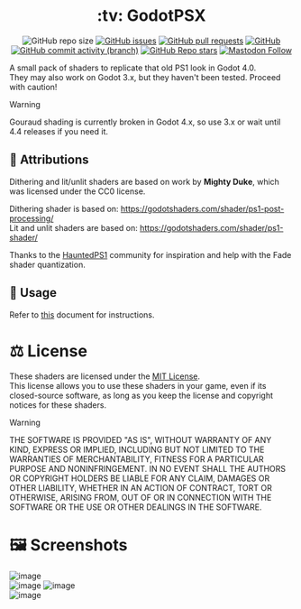 <div align="center">
  <h1>:tv: GodotPSX</h1>
  
  ![GitHub repo size](https://img.shields.io/github/repo-size/analogfeelings/godot-psx?label=Repo%20Size&style=flat-square)
  [![GitHub issues](https://img.shields.io/github/issues/analogfeelings/godot-psx?label=Issues&style=flat-square)](https://github.com/AnalogFeelings/godot-psx/issues)
  [![GitHub pull requests](https://img.shields.io/github/issues-pr/analogfeelings/godot-psx?label=Pull%20Requests&style=flat-square)](https://github.com/AnalogFeelings/godot-psx/pulls)
  [![GitHub](https://img.shields.io/github/license/analogfeelings/godot-psx?label=License&style=flat-square)](https://github.com/AnalogFeelings/godot-psx/blob/master/LICENSE)
  [![GitHub commit activity (branch)](https://img.shields.io/github/commit-activity/m/analogfeelings/godot-psx/master?label=Commit%20Activity&style=flat-square)](https://github.com/AnalogFeelings/godot-psx/graphs/commit-activity)
  [![GitHub Repo stars](https://img.shields.io/github/stars/analogfeelings/godot-psx?label=Stargazers&style=flat-square)](https://github.com/AnalogFeelings/godot-psx/stargazers)
  [![Mastodon Follow](https://img.shields.io/mastodon/follow/109309123442839534?domain=https%3A%2F%2Ftech.lgbt&style=social)](https://tech.lgbt/@analog_feelings)
</div>

A small pack of shaders to replicate that old PS1 look in Godot 4.0.  
They may also work on Godot 3.x, but they haven't been tested. Proceed with caution!

> [!WARNING]  
> Gouraud shading is currently broken in Godot 4.x, so use 3.x or wait until 4.4 releases if you need it.

## :wave: Attributions

Dithering and lit/unlit shaders are based on work by **Mighty Duke**, which was licensed under the CC0 license.

Dithering shader is based on: https://godotshaders.com/shader/ps1-post-processing/  
Lit and unlit shaders are based on: https://godotshaders.com/shader/ps1-shader/

Thanks to the [HauntedPS1](https://twitter.com/hauntedps1) community for inspiration and help with the Fade shader quantization.

## :thinking: Usage

Refer to [this](USAGE.md) document for instructions.

# :balance_scale: License

These shaders are licensed under the [MIT License](LICENSE).  
This license allows you to use these shaders in your game, even if its closed-source software, as long as you keep the license and copyright notices
for these shaders.

> [!WARNING]  
> THE SOFTWARE IS PROVIDED "AS IS", WITHOUT WARRANTY OF ANY KIND, EXPRESS OR
IMPLIED, INCLUDING BUT NOT LIMITED TO THE WARRANTIES OF MERCHANTABILITY,
FITNESS FOR A PARTICULAR PURPOSE AND NONINFRINGEMENT. IN NO EVENT SHALL THE
AUTHORS OR COPYRIGHT HOLDERS BE LIABLE FOR ANY CLAIM, DAMAGES OR OTHER
LIABILITY, WHETHER IN AN ACTION OF CONTRACT, TORT OR OTHERWISE, ARISING FROM,
OUT OF OR IN CONNECTION WITH THE SOFTWARE OR THE USE OR OTHER DEALINGS IN THE
SOFTWARE.

# :framed_picture: Screenshots

![image](https://user-images.githubusercontent.com/51166756/201708781-582df4c4-78ff-4bb7-b960-d22b67e1c639.png)  
![image](https://github.com/AnalogFeelings/godot-psx/assets/51166756/de9c4c15-e188-4579-9d96-8a8cddaa7654)
![image](https://user-images.githubusercontent.com/51166756/201708887-56fdf30b-364e-4b53-ad9f-53be5d341712.png)  
![image](https://user-images.githubusercontent.com/51166756/201708944-448af1fd-7ff6-45ac-98eb-14b3c3ece93a.png)

